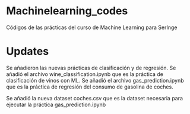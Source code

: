 # Machinelearning_codes
Códigos de las prácticas del curso de Machine Learning para SerInge

# Updates

Se añadieron las nuevas prácticas de clasificación y de regresión.
Se añadió el archivo wine_classification.ipynb que es la práctica de clasificación de vinos con ML.
Se añadió el archivo gas_prediction.ipynb que es la práctica de regresión del consumo de gasolina de coches.

Se añadió la nueva dataset coches.csv que es la dataset necesaria para ejecutar la práctica gas_prediction.ipynb
